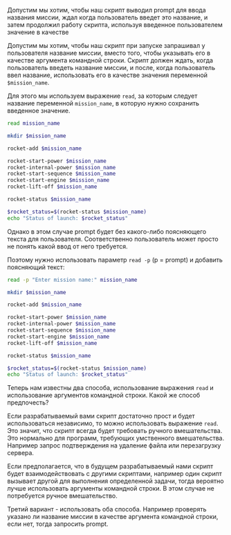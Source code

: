 Допустим мы хотим, чтобы наш скрипт выводил prompt для ввода названия миссии, ждал когда пользователь введет это название, и затем продолжил работу скрипта, используя введенное пользователем значение в качестве

Допустим мы хотим, чтобы наш скрипт при запуске запрашивал у пользователя название миссии, вместо того, чтобы указывать его в качестве аргумента командной строки. Скрипт должен ждать, когда пользователь введеть название миссии, и после, когда пользователь ввел название, использовать его в качестве значения переменной `$mission_name`.

Для этого мы используем выражение `read`, за которым следует название переменной `mission_name`, в которую нужно сохранить введенное значение.

```bash
read mission_name

mkdir $mission_name

rocket-add $mission_name

rocket-start-power $mission_name
rocket-internal-power $mission_name
rocket-start-sequence $mission_name
rocket-start-engine $mission_name
rocket-lift-off $mission_name

rocket-status $mission_name

$rocket_status=$(rocket-status $mission_name)
echo "Status of launch: $rocket_status"
```

Однако в этом случае prompt будет без какого-либо поясняющего текста для пользователя. Соответственно пользователь может просто не понять какой ввод от него требуется.

Поэтому нужно использовать параметр `read -p` (p = prompt) и добавить поясняющий текст:

```bash
read -p "Enter mission name:" mission_name

mkdir $mission_name

rocket-add $mission_name

rocket-start-power $mission_name
rocket-internal-power $mission_name
rocket-start-sequence $mission_name
rocket-start-engine $mission_name
rocket-lift-off $mission_name

rocket-status $mission_name

$rocket_status=$(rocket-status $mission_name)
echo "Status of launch: $rocket_status"
```

Теперь нам известны два способа, использование выражения `read` и использование аргументов командной строки. Какой же способ предпочесть?

Если разрабатываемый вами скрипт достаточно прост и будет использоваться независимо, то можно использовать выражение `read`. Это значит, что скрипт всегда будет требовать ручного вмешательства. Это нормально для программ, требующих умственного вмешательства. Например запрос подтверждения на удаление файла или перезагрузку сервера.

Если предполагается, что в будущем разрабатываемый нами скрипт будет взаимодействовать с другими скриптами, например один скрипт вызывает другой для выполнения определенной задачи, тогда вероятно лучше использовать аргументы командной строки. В этом случае не потребуется ручное вмешательство.

Третий вариант - использовать оба способа. Например проверять указано ли название миссии в качестве аргумента командной строки, если нет, тогда запросить prompt.